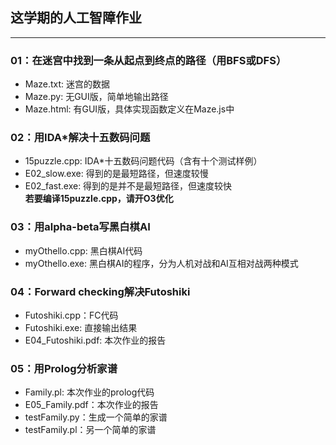 ## 这学期的人工智障作业  
---  
### 01：在迷宫中找到一条从起点到终点的路径（用BFS或DFS）  
- Maze.txt: 迷宫的数据  
- Maze.py: 无GUI版，简单地输出路径  
- Maze.html: 有GUI版，具体实现函数定义在Maze.js中  

### 02：用IDA*解决十五数码问题  
- 15puzzle.cpp: IDA*十五数码问题代码（含有十个测试样例）    
- E02_slow.exe: 得到的是最短路径，但速度较慢  
- E02_fast.exe: 得到的是并不是最短路径，但速度较快  
**若要编译15puzzle.cpp，请开O3优化**  
  
### 03：用alpha-beta写黑白棋AI  
- myOthello.cpp: 黑白棋AI代码  
- myOthello.exe: 黑白棋AI的程序，分为人机对战和AI互相对战两种模式  
  
### 04：Forward checking解决Futoshiki  
- Futoshiki.cpp：FC代码  
- Futoshiki.exe: 直接输出结果  
- E04_Futoshiki.pdf: 本次作业的报告  
  
### 05：用Prolog分析家谱  
- Family.pl: 本次作业的prolog代码  
- E05_Family.pdf：本次作业的报告  
- testFamily.py：生成一个简单的家谱  
- testFamily.pl：另一个简单的家谱  